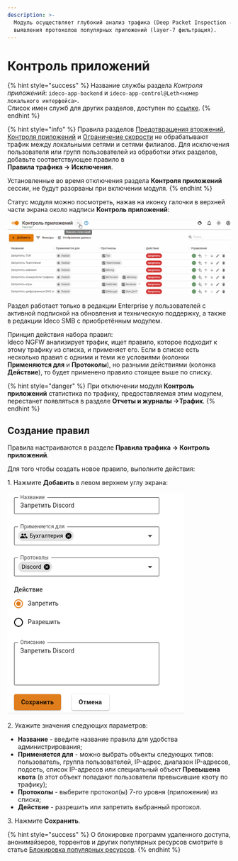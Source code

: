 ```yaml
---
description: >-
  Модуль осуществляет глубокий анализ трафика (Deep Packet Inspection - DPI) для
  выявления протоколов популярных приложений (layer-7 фильтрация).
---
```


# Контроль приложений

{% hint style="success" %}
Название службы раздела _Контроля приложений_: `ideco-app-backend` и `ideco-app-control@Leth<номер локального интерфейса>`.\
Список имен служб для других разделов, доступен по [ссылке](../server-management/terminal.md).
{% endhint %}

{% hint style="info" %}
Правила разделов [Предотвращения вторжений](ips/), [Контроля приложений](application-control.md) и [Ограничение скорости](shaper.md) не обрабатывают трафик между локальными сетями и сетями филиалов. Для исключения пользователя или групп пользователей из обработки этих разделов, добавьте соответствующее правило в \
**Правила трафика -> Исключения**.

Установленные во время отключения раздела **Контроля приложений** сессии, не будут разорваны при включении модуля.
{% endhint %}

Статус модуля можно посмотреть, нажав на иконку галочки в верхней части экрана около надписи **Контроль приложений**:

![](../../.gitbook/assets/application-control.gif)

Раздел работает только в редакции Enterprise у пользователей с активной подпиской на обновления и техническую поддержку, а также в редакции Ideco SMB с приобретённым модулем.

Принцип действия набора правил: \
Ideco NGFW анализирует трафик, ищет правило, которое подходит к этому трафику из списка, и применяет его. Если в списке есть несколько правил с одними и теми же условиями (колонки **Применяются для** и **Протоколы**), но разными действиями (колонка **Действие**), то будет применено правило стоящее выше по списку.

{% hint style="danger" %}
При отключении модуля **Контроль приложений** статистика по трафику, предоставляемая этим модулем, перестанет появляться в разделе **Отчеты и журналы ->Трафик**.
{% endhint %}

## Создание правил

Правила настраиваются в разделе **Правила трафика -> Контроль приложений**.

Для того чтобы создать новое правило, выполните действия:

1\. Нажмите **Добавить** в левом верхнем углу экрана:

![](../../.gitbook/assets/application-control.png)

2\. Укажите значения следующих параметров:

* **Название** - введите название правила для удобства администрирования;
* **Применяется для** - можно выбрать объекты следующих типов: пользователь, группа пользователей, IP-адрес, диапазон IP-адресов, подсеть, список IP-адресов или специальный объект **Превышена квота** (в этот объект попадают пользователи превысившие квоту по трафику);
* **Протоколы** - выберите протокол(ы) 7-го уровня (приложения) из списка;
* **Действие** - разрешить или запретить выбранный протокол.

3\. Нажмите **Сохранить**.

{% hint style="success" %}
О блокировке программ удаленного доступа, анонимайзеров, торрентов и других популярных ресурсов смотрите в статье [Блокировка популярных ресурсов](../../recipes/popular-recipes/blocking-popular-resources.md).
{% endhint %}